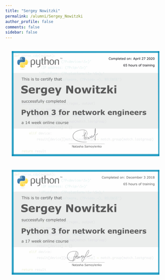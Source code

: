 ```yaml
---
title: "Sergey Nowitzki"
permalink: /alumni/Sergey_Nowitzki
author_profile: false
comments: false
sidebar: false
---
```


<div style="padding: 20px;">
  <img src="https://raw.githubusercontent.com/pyneng/pyneng.github.io/master/alumni/Sergey__Nowitzki.png" alt="Python for network engineers">
</div>

<div style="padding: 20px;">
  <img src="https://raw.githubusercontent.com/pyneng/pyneng.github.io/master/alumni/Sergey_Nowitzki.png" alt="Python for network engineers">
</div>

